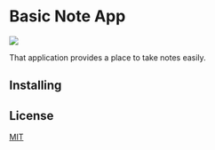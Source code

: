 # Basic Note App

![](https://i.imgur.com/oIfH4PG.gif)

That application provides a place to take notes easily.

## Installing

## License

[MIT](https://choosealicense.com/licenses/mit/)
